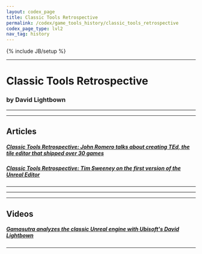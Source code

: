 ```yaml
---
layout: codex_page
title: Classic Tools Retrospective
permalink: /codex/game_tools_history/classic_tools_retrospective
codex_page_type: lvl2
nav_tag: history
---
```

{% include JB/setup %}

------

# Classic Tools Retrospective
### by David Lightbown

------
------
## Articles

##### [Classic Tools Retrospective: John Romero talks about creating TEd, the tile editor that shipped over 30 games](https://www.gamasutra.com/blogs/DavidLightbown/20170223/289955/Classic_Tools_Retrospective_John_Romero_talks_about_creating_TEd_the_tile_editor_that_shipped_over_30_games.php)


##### [Classic Tools Retrospective: Tim Sweeney on the first version of the Unreal Editor](https://www.gamasutra.com/blogs/DavidLightbown/20180109/309414/Classic_Tools_Retrospective_Tim_Sweeney_on_the_first_version_of_the_Unreal_Editor.php)

------

------
------
## Videos

##### [Gamasutra analyzes the classic Unreal engine with Ubisoft's David Lightbown](https://www.youtube.com/watch?v=Ldo0J0M8NKc)

------